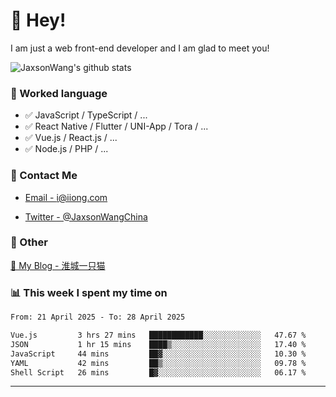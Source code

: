 # 👋 Hey!

I am just a web front-end developer and I am glad to meet you!

![JaxsonWang's github stats](https://github-readme-stats.vercel.app/api?username=JaxsonWang&&show_icons=true&&title_color=1abc9c&&icon_color=1abc9c)


### 📝 Worked language

- ✅ JavaScript / TypeScript / ...
- ✅ React Native / Flutter / UNI-App / Tora / ...
- ✅ Vue.js / React.js / ...
- ✅ Node.js / PHP / ...

### 📮 Contact Me

- [Email - i@iiong.com](mailto:i@iiong.com)

- [Twitter - @JaxsonWangChina](https://twitter.com/JaxsonWangChina)

### 🤪 Other

[📌 My Blog - 淮城一只猫](https://iiong.com)

### 📊 This week I spent my time on

<!--START_SECTION:waka-->

```txt
From: 21 April 2025 - To: 28 April 2025

Vue.js         3 hrs 27 mins   ████████████░░░░░░░░░░░░░   47.67 %
JSON           1 hr 15 mins    ████▒░░░░░░░░░░░░░░░░░░░░   17.40 %
JavaScript     44 mins         ██▓░░░░░░░░░░░░░░░░░░░░░░   10.30 %
YAML           42 mins         ██▒░░░░░░░░░░░░░░░░░░░░░░   09.78 %
Shell Script   26 mins         █▓░░░░░░░░░░░░░░░░░░░░░░░   06.17 %
```

<!--END_SECTION:waka-->

---
